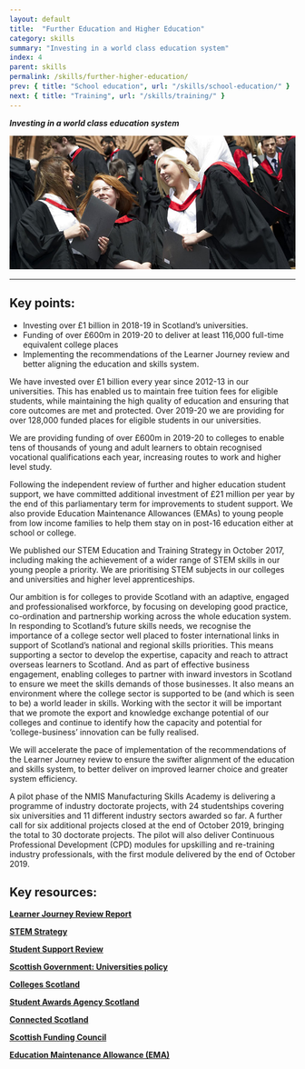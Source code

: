 ```yaml
---
layout: default
title:  "Further Education and Higher Education"
category: skills
summary: "Investing in a world class education system"
index: 4
parent: skills
permalink: /skills/further-higher-education/
prev: { title: "School education", url: "/skills/school-education/" }
next: { title: "Training", url: "/skills/training/" }
---
```

***Investing in a world class education system***

![A photograph of students at a Scottish graduation ceremony](/assets/images/pageimages/Skills.27.jpg)  

---

## Key points:

* Investing over £1 billion in 2018-19 in Scotland’s universities. 
* Funding of over £600m in 2019-20 to deliver at least 116,000 full-time equivalent college places
* Implementing the recommendations of the Learner Journey review and better aligning the education and skills system.

We have invested over £1 billion every year since 2012-13 in our universities. This has enabled us to maintain free tuition fees for eligible students, while maintaining the high quality of education and ensuring that core outcomes are met and protected. Over 2019-20 we are providing for over 128,000 funded places for eligible students in our universities.  

We are providing funding of over £600m in 2019-20 to colleges to enable tens of thousands of young and adult learners to obtain recognised vocational qualifications each year, increasing routes to work and higher level study.  

Following the independent review of further and higher education student support, we have committed additional investment of £21 million per year by the end of this parliamentary term for improvements to student support. We also provide Education Maintenance Allowances (EMAs) to young people from low income families to help them stay on in post-16 education either at school or college.  

We published our STEM Education and Training Strategy in October 2017, including making the achievement of a wider range of STEM skills in our young people a priority.  We are prioritising STEM subjects in our colleges and universities and higher level apprenticeships.  

Our ambition is for colleges to provide Scotland with an adaptive, engaged and professionalised workforce, by focusing on developing good practice, co-ordination and partnership working across the whole education system. In responding to Scotland’s future skills needs, we recognise the importance of a college sector well placed to foster international links in support of Scotland’s national and regional skills priorities. This means supporting a sector to develop the expertise, capacity and reach to attract overseas learners to Scotland. And as part of effective business engagement, enabling colleges to partner with inward investors in Scotland to ensure we meet the skills demands of those businesses. It also means an environment where the college sector is supported to be (and which is seen to be) a world leader in skills. Working with the sector it will be important that we promote the export and knowledge exchange potential of our colleges and continue to identify how the capacity and potential for ‘college-business’ innovation can be fully realised.  

We will accelerate the pace of implementation of the recommendations of the Learner Journey review to ensure the swifter alignment of the education and skills system, to better deliver on improved learner choice and greater system efficiency.  

A pilot phase of the NMIS Manufacturing Skills Academy is delivering a programme of industry doctorate projects, with 24 studentships covering six universities and 11 different industry sectors awarded so far.  A further call for six additional projects closed at the end of October 2019, bringing the total to 30 doctorate projects. The pilot will also deliver Continuous Professional Development (CPD) modules for upskilling and re-training industry professionals, with the first module delivered by the end of October 2019.  

## Key resources:

**[Learner Journey Review Report](https://www.gov.scot/publications/15-24-learner-journey-review-9781788518741/)**

**[STEM Strategy](https://www.gov.scot/publications/science-technology-engineering-mathematics-education-training-strategy-scotland/)**

**[Student Support Review](https://www.gov.scot/publications/independent-review-student-financial-support-scotland/)**

**[Scottish Government: Universities policy](https://www.gov.scot/policies/universities/)**

**[Colleges Scotland](https://collegesscotland.ac.uk/)**

**[Student Awards Agency Scotland](https://www.saas.gov.uk/)**

**[Connected Scotland](http://connectedscotland.org/)**

**[Scottish Funding Council](http://www.sfc.ac.uk/)**

**[Education Maintenance Allowance (EMA)](https://www.mygov.scot/ema/)**
